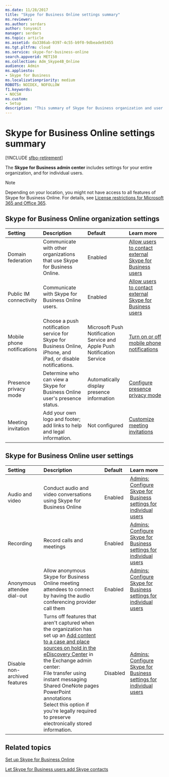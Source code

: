```yaml
---
ms.date: 11/28/2017
title: "Skype for Business Online settings summary"
ms.reviewer: 
ms.author: serdars
author: tonysmit
manager: serdars
ms.topic: article
ms.assetid: da3386ab-0397-4c55-b9f0-9dbeade93455
ms.tgt.pltfrm: cloud
ms.service: skype-for-business-online
search.appverid: MET150
ms.collection: Adm_Skype4B_Online
audience: Admin
ms.appliesto:
- Skype for Business
ms.localizationpriority: medium
ROBOTS: NOIDEX, NOFOLLOW
f1.keywords:
- NOCSH
ms.custom:
- Setup
description: "This summary of Skype for Business organization and user settings can help you learn more about Public IM connectivity, Meeting invitations, recording calls and meetings, and more.  "
---
```


# Skype for Business Online settings summary

[!INCLUDE [sfbo-retirement](../../Hub/includes/sfbo-retirement.md)]

The **Skype for Business admin center** includes settings for your entire organization, and for individual users. 
  
> [!NOTE]
>  Depending on your location, you might not have access to all features of Skype for Business Online. For details, see [License restrictions for Microsoft 365 and Office 365](/microsoft-365/commerce/). 
  
## Skype for Business Online organization settings
<a name="__top"> </a>

|**Setting**|**Description**|**Default**|**Learn more**|
|:-----|:-----|:-----|:-----|
|Domain federation  <br/> |Communicate with other organizations that use Skype for Business Online.  <br/> |Enabled  <br/> |[Allow users to contact external Skype for Business users](allow-users-to-contact-external-skype-for-business-users.md) <br/> |
|Public IM connectivity  <br/> |Communicate with Skype for Business Online users.  <br/> |Enabled  <br/> |[Allow users to contact external Skype for Business users](allow-users-to-contact-external-skype-for-business-users.md) <br/> |
|Mobile phone notifications  <br/> |Choose a push notification service for Skype for Business Online, iPhone, and iPad, or disable notifications.  <br/> |Microsoft Push Notification Service and Apple Push Notification Service  <br/> |[Turn on or off mobile phone notifications](turn-on-or-off-mobile-phone-notifications.md) <br/> |
|Presence privacy mode  <br/> |Determine who can view a Skype for Business Online user's presence status.  <br/> |Automatically display presence information  <br/> |[Configure presence privacy mode](configure-presence-privacy-mode.md) <br/> |
|Meeting invitation  <br/> |Add your own logo and footer; add links to help and legal information.  <br/> |Not configured  <br/> |[Customize meeting invitations](customize-meeting-invitations.md) <br/> |
   
## Skype for Business Online user settings
<a name="__toc314837470"> </a>

|**Setting**|**Description**|**Default**|**Learn more**|
|:-----|:-----|:-----|:-----|
|Audio and video  <br/> |Conduct audio and video conversations using Skype for Business Online  <br/> |Enabled  <br/> |[Admins: Configure Skype for Business settings for individual users](configure-skype-for-business-settings-for-individual-users.md) <br/> |
|Recording  <br/> |Record calls and meetings  <br/> |Enabled  <br/> |[Admins: Configure Skype for Business settings for individual users](configure-skype-for-business-settings-for-individual-users.md) <br/> |
|Anonymous attendee dial-out  <br/> |Allow anonymous Skype for Business Online meeting attendees to connect by having the audio conferencing provider call them  <br/> |Enabled  <br/> |[Admins: Configure Skype for Business settings for individual users](configure-skype-for-business-settings-for-individual-users.md) <br/> |
|Disable non-archived features  <br/> | Turns off features that aren't captured when the organization has set up an [Add content to a case and place sources on hold in the eDiscovery Center](/SharePoint/governance/add-content-to-a-case-and-place-sources-on-hold-in-the-ediscovery-center) in the Exchange admin center: <br/>  File transfer using instant messaging <br/>  Shared OneNote pages <br/>  PowerPoint annotations <br/>  Select this option if you're legally required to preserve electronically stored information. <br/> |Disabled  <br/> |[Admins: Configure Skype for Business settings for individual users](configure-skype-for-business-settings-for-individual-users.md) <br/> |
   
## Related topics
[Set up Skype for Business Online](set-up-skype-for-business-online.md)

[Let Skype for Business users add Skype contacts](let-skype-for-business-users-add-skype-contacts.md)

  

